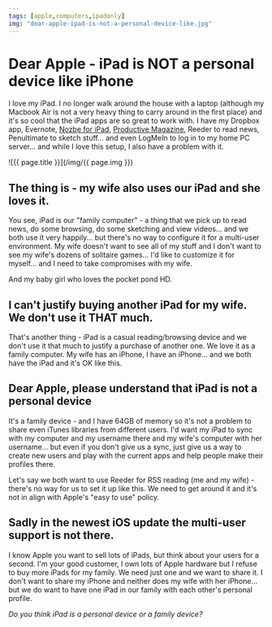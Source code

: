 ```yaml
---
tags: [apple,computers,ipadonly]
img: "dear-apple-ipad-is-not-a-personal-device-like.jpg"
---
```


# Dear Apple - iPad is NOT a personal device like iPhone


I love my iPad. I no longer walk around the house with a laptop (although my Macbook Air is not a very heavy thing to carry around in the first place) and it's so cool that the iPad apps are so great to work with. I have my Dropbox app, Evernote, [Nozbe for iPad](http://www.nozbe.com/iphone), [Productive Magazine](http://ProductiveMag.com/), Reeder to read news, Penultimate to sketch stuff... and even LogMeIn to log in to my home PC server... and while I love this setup, I also have a problem with it.

<!--More-->

![{{ page.title }}](/img/{{ page.img }})

## The thing is - my wife also uses our iPad and she loves it.

You see, iPad is our "family computer" - a thing that we pick up to read news, do some browsing, do some sketching and view videos... and we both use it very happily... but there's no way to configure it for a multi-user environment. My wife doesn't want to see all of my stuff and I don't want to see my wife's dozens of solitaire games... I'd like to customize it for myself... and I need to take compromises with my wife.

And my baby girl who loves the pocket pond HD.

## I can't justify buying another iPad for my wife. We don't use it THAT much.

That's another thing - iPad is a casual reading/browsing device and we don't use it that much to justify a purchase of another one. We love it as a family computer. My wife has an iPhone, I have an iPhone... and we both have the iPad and it's OK like this.

## Dear Apple, please understand that iPad is not a personal device

It's a family device - and I have 64GB of memory so it's not a problem to share even iTunes libraries from different users. I'd want my iPad to sync with my computer and my username there and my wife's computer with her username... but even if you don't give us a sync, just give us a way to create new users and play with the current apps and help people make their profiles there.

Let's say we both want to use Reeder for RSS reading (me and my wife) - there's no way for us to set it up like this. We need to get around it and it's not in align with Apple's "easy to use" policy.

## Sadly in the newest iOS update the multi-user support is not there.

I know Apple you want to sell lots of iPads, but think about your users for a second. I'm your good customer, I own lots of Apple hardware but I refuse to buy more iPads for my family. We need just one and we want to share it. I don't want to share my iPhone and neither does my wife with her iPhone... but we do want to have one iPad in our family with each other's personal profile.

_Do you think iPad is a personal device or a family device?_

  



[n]: https://michael.gratis/nozbe